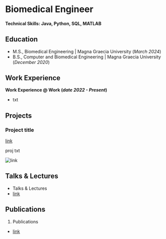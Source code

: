 # Biomedical Engineer

#### Technical Skills: Java, Python, SQL, MATLAB 

## Education 		
- M.S., Biomedical Engineering | Magna Graecia University (_March 2024_) 			        		
- B.S., Computer and Biomedical Engineering | Magna Graecia University (_December 2020_)

## Work Experience
**Work Experience @ Work (_date 2022 - Present_)**
- txt

## Projects
### Project title
[link]((https://mattia777.github.io/mattia.github.io/))

proj txt

![link]((https://mattia777.github.io/mattia.github.io/))

## Talks & Lectures
- Talks & Lectures
- [link]((https://mattia777.github.io/mattia.github.io/))

## Publications
1. Publications

- [link]((https://mattia777.github.io/mattia.github.io/))
